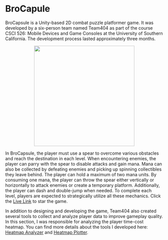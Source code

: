 # BroCapule

BroCapsule is a Unity-based 2D combat puzzle platformer game. It was developed by a six-person team named Team404 as part of the course CSCI 526: Mobile Devices and Game Consoles at the University of Southern California. The development process lasted approximately three months. 

<div style="text-align: center;">
    <p><img src="https://drive.google.com/thumbnail?id=1Aq6WHr8bv0-E5I7mir6EfFJf8Uu-r9YT&sz=w800" style="height: 20rem;"></p>
</div>

In BroCapsule, the player must use a spear to overcome various obstacles and reach the destination in each level. When encountering enemies, the player can parry with the spear to disable attacks and gain mana. Mana can also be collected by defeating enemies and picking up spinning collectibles they leave behind. The player can hold a maximum of two mana units. By consuming one mana, the player can throw the spear either vertically or horizontally to attack enemies or create a temporary platform. Additionally, the player can dash and double-jump when needed. To complete each level, players are expected to strategically utilize all these mechanics. Click the [Live Link](https://julianli515.github.io/Team404Gold/) to star the game.

In addition to designing and developing the game, Team404 also created several tools to collect and analyze player data to improve gameplay quality. In this section, I was responsible for analyzing the player time-cost heatmap. You can find more details about the tools I developed here: [Heatmap Analyzer](https://github.com/CSCI-526/main-team404/blob/main/Assets/Scripts/Analytics/HeatmapAnalyzer/HeatmapAnalyzer.cs) and [Heatmap Plotter](https://github.com/zhichzhang/heatmap-analyzer-plotter).